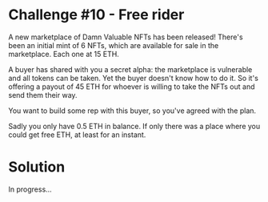 # Challenge #10 - Free rider

A new marketplace of Damn Valuable NFTs has been released! There's been an initial mint of 6 NFTs, which are available for sale in the marketplace. Each one at 15 ETH.

A buyer has shared with you a secret alpha: the marketplace is vulnerable and all tokens can be taken. Yet the buyer doesn't know how to do it. So it's offering a payout of 45 ETH for whoever is willing to take the NFTs out and send them their way.

You want to build some rep with this buyer, so you've agreed with the plan.

Sadly you only have 0.5 ETH in balance. If only there was a place where you could get free ETH, at least for an instant.

# Solution

In progress...
